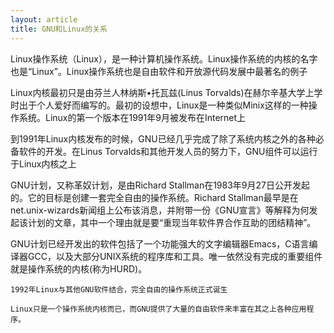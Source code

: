 ```yaml
---
layout: article
title: GNU和Linux的关系
---
```


Linux操作系统（Linux），是一种计算机操作系统。Linux操作系统的内核的名字也是“Linux”。Linux操作系统也是自由软件和开放源代码发展中最著名的例子

Linux内核最初只是由芬兰人林纳斯•托瓦兹(Linus Torvalds)在赫尔辛基大学上学时出于个人爱好而编写的。最初的设想中，Linux是一种类似Minix这样的一种操作系统。Linux的第一个版本在1991年9月被发布在Internet上

到1991年Linux内核发布的时候，GNU已经几乎完成了除了系统内核之外的各种必备软件的开发。在Linus Torvalds和其他开发人员的努力下，GNU组件可以运行于Linux内核之上

GNU计划，又称革奴计划，是由Richard Stallman在1983年9月27日公开发起的。它的目标是创建一套完全自由的操作系统。Richard Stallman最早是在net.unix-wizards新闻组上公布该消息，并附带一份《GNU宣言》等解释为何发起该计划的文章，其中一个理由就是要“重现当年软件界合作互助的团结精神”。

GNU计划已经开发出的软件包括了一个功能强大的文字编辑器Emacs，C语言编译器GCC，以及大部分UNIX系统的程序库和工具。唯一依然没有完成的重要组件就是操作系统的内核(称为HURD)。


```
1992年Linux与其他GNU软件结合，完全自由的操作系统正式诞生
```

```
Linux只是一个操作系统内核而已，而GNU提供了大量的自由软件来丰富在其之上各种应用程序。
```


